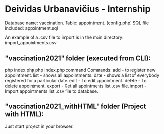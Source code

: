 # Deividas Urbanavičius - Internship

Database name: vaccination. Table: appointment. (config.php)
SQL file included: appointment.sql

An example of a .csv file to import is in the main directory: import_appointments.csv

 "vaccination2021" folder (executed from CLI):
--------------------------
php index.php
php index.php command
 Commands:
 add - to register new appointment.
 list - shows all appointments.
 date - shows a list of everybody registered for a particular date.
 edit - To edit appointment.
 delete - To delete appointment.
 export - Get all apointments list .csv file.
 import - Import appointments list .csv file to database.
 
  "vaccination2021_withHTML" folder (Project with HTML):
--------------------------
Just start project in your browser.

